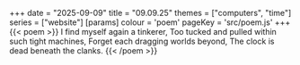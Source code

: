 +++
date = "2025-09-09"
title = "09.09.25"
themes = ["computers", "time"]
series = ["website"]
[params]
  colour = 'poem'
  pageKey = 'src/poem.js'
+++
{{< poem >}}
I find myself again a tinkerer,
Too tucked and pulled within such tight machines,
Forget each dragging worlds beyond,
The clock is dead beneath the clanks.
{{< /poem >}}